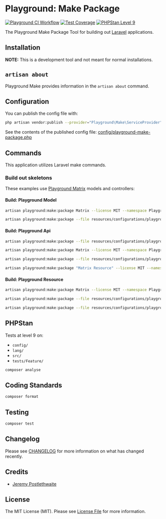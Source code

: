 # Playground: Make Package

[![Playground CI Workflow](https://github.com/gammamatrix/playground-make-package/actions/workflows/ci.yml/badge.svg?branch=develop)](https://raw.githubusercontent.com/gammamatrix/playground-make-package/testing/develop/testdox.txt)
[![Test Coverage](https://raw.githubusercontent.com/gammamatrix/playground-make-package/testing/develop/coverage.svg)](tests)
[![PHPStan Level 9](https://img.shields.io/badge/PHPStan-level%209-brightgreen)](.github/workflows/ci.yml#L120)

The Playground Make Package Tool for building out [Laravel](https://laravel.com/docs/11.x) applications.

## Installation

**NOTE:** This is a development tool and not meant for normal installations.

## `artisan about`

Playground Make provides information in the `artisan about` command.

<!-- <img src="resources/docs/artisan-about-playground-make-package.png" alt="screenshot of artisan about command with Playground Make."> -->

## Configuration

You can publish the config file with:
```bash
php artisan vendor:publish --provider="Playground\Make\ServiceProvider" --tag="playground-config"
```

See the contents of the published config file: [config/playground-make-package.php](config/playground-make-package.php)

## Commands

This application utilizes Laravel make commands.

### Build out skeletons

These examples use [Playground Matrix](https://github.com/gammamatrix/playground-matrix/) models and controllers:

#### Build: Playground Model



```sh
artisan playground:make:package Matrix --license MIT --namespace Playground/Matrix --package playground-matrix --module Matrix --packagist gammamatrix/playground-matrix --type playground-model --package-version 73.0.0 --email support@example.com --playground --factories --migrations --models --test --skeleton --force
```

```sh
artisan playground:make:package --file resources/configurations/playground-matrix/package.playground-matrix.json --force
```

#### Build: Playground Api


```sh
artisan playground:make:package --file resources/configurations/playground-matrix/package.playground-matrix.json --force --build --api
```


```sh
artisan playground:make:package Matrix --license MIT --namespace Playground/Matrix/Api --package playground-matrix-api --module Matrix --type playground-api --package-version 73.0.0 --playground --api --controllers --policies --requests --routes --swagger --test --skeleton --force
```

```sh
artisan playground:make:package --file resources/configurations/playground-matrix/package.playground-matrix.json --force
```



```sh
artisan playground:make:package "Matrix Resource" --license MIT --namespace Playground/Matrix/Api --package playground-matrix-api --module Matrix --type playground-api --playground --controllers --policies --requests --routes --test --skeleton --force
```

#### Build: Playground Resource

```sh
artisan playground:make:package Matrix --license MIT --namespace Playground/Matrix/Resource --package playground-matrix-resource --module Matrix --type playground-resource --package-version 73.0.0 --playground --resource --controllers --policies --requests --routes --swagger --test --skeleton --force
```

```sh
artisan playground:make:package --file resources/configurations/playground-matrix/package.playground-matrix.json --force --build --api
```



```sh
artisan playground:make:package --file resources/configurations/playground-matrix/package.playground-matrix.json --force --build --resource --skeleton
```





## PHPStan

Tests at level 9 on:
- `config/`
- `lang/`
- `src/`
- `tests/Feature/`

```sh
composer analyse
```

## Coding Standards

```sh
composer format
```

## Testing

```sh
composer test
```

## Changelog

Please see [CHANGELOG](CHANGELOG.md) for more information on what has changed recently.

## Credits

- [Jeremy Postlethwaite](https://github.com/gammamatrix)

## License

The MIT License (MIT). Please see [License File](LICENSE.md) for more information.
